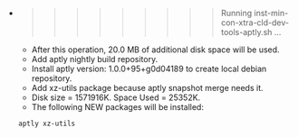 * >>>>>>>>> Running inst-min-con-xtra-cld-dev-tools-aptly.sh ...
  * After this operation, 20.0 MB of additional disk space will be used.
  * Add aptly nightly build repository.
  * Install aptly version: 1.0.0+95+g0d04189 to create local debian repository.
  * Add xz-utils package because aptly snapshot merge needs it.
  * Disk size = 1571916K. Space Used = 25352K.
  * The following NEW packages will be installed:
  ```bash
  aptly xz-utils
  ```
